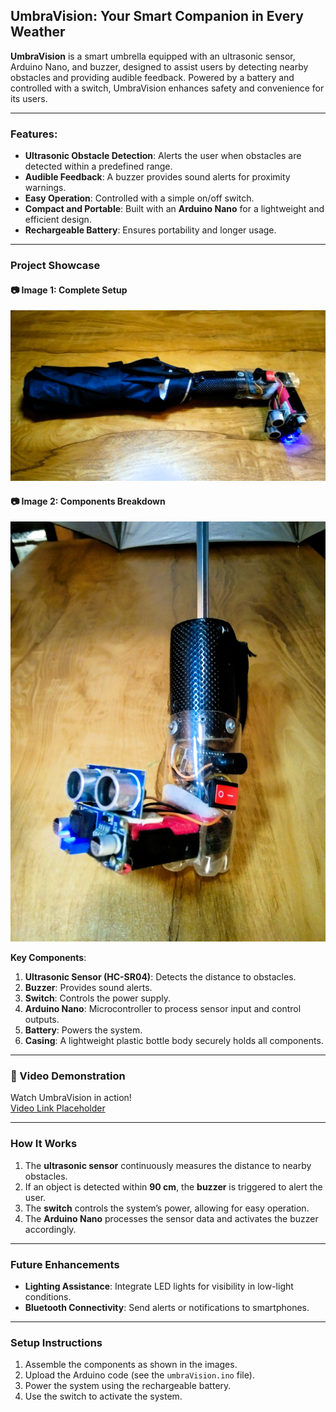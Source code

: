 ## UmbraVision: Your Smart Companion in Every Weather

**UmbraVision** is a smart umbrella equipped with an ultrasonic sensor, Arduino Nano, and buzzer, designed to assist users by detecting nearby obstacles and providing audible feedback. Powered by a battery and controlled with a switch, UmbraVision enhances safety and convenience for its users.

---

### Features:
- **Ultrasonic Obstacle Detection**: Alerts the user when obstacles are detected within a predefined range.
- **Audible Feedback**: A buzzer provides sound alerts for proximity warnings.
- **Easy Operation**: Controlled with a simple on/off switch.
- **Compact and Portable**: Built with an **Arduino Nano** for a lightweight and efficient design.
- **Rechargeable Battery**: Ensures portability and longer usage.

---

### Project Showcase

#### 📷 Image 1: Complete Setup  
![UmbraVision Complete Setup](assets/img1.png)  

#### 📷 Image 2: Components Breakdown  
![UmbraVision Components](assets/img2.jpg)  

**Key Components**:  
1. **Ultrasonic Sensor (HC-SR04)**: Detects the distance to obstacles.  
2. **Buzzer**: Provides sound alerts.  
3. **Switch**: Controls the power supply.  
4. **Arduino Nano**: Microcontroller to process sensor input and control outputs.  
5. **Battery**: Powers the system.  
6. **Casing**: A lightweight plastic bottle body securely holds all components.  

---

### 🎥 Video Demonstration  
Watch UmbraVision in action!  
[Video Link Placeholder](assets/umbravision.mp4)

---

### How It Works  
1. The **ultrasonic sensor** continuously measures the distance to nearby obstacles.  
2. If an object is detected within **90 cm**, the **buzzer** is triggered to alert the user.  
3. The **switch** controls the system’s power, allowing for easy operation.  
4. The **Arduino Nano** processes the sensor data and activates the buzzer accordingly.  

---

### Future Enhancements  
- **Lighting Assistance**: Integrate LED lights for visibility in low-light conditions.  
- **Bluetooth Connectivity**: Send alerts or notifications to smartphones.  

---

### Setup Instructions  
1. Assemble the components as shown in the images.  
2. Upload the Arduino code (see the `umbraVision.ino` file).  
3. Power the system using the rechargeable battery.  
4. Use the switch to activate the system.  
